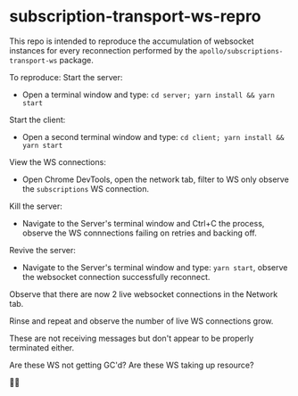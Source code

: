 # subscription-transport-ws-repro
This repo is intended to reproduce the accumulation of websocket instances for every reconnection performed by the `apollo/subscriptions-transport-ws` package.

To reproduce:
Start the server: 
- Open a terminal window and type: `cd server; yarn install && yarn start`

Start the client:
- Open a second terminal window and type: `cd client; yarn install && yarn start`

View the WS connections:
- Open Chrome DevTools, open the network tab, filter to WS only observe the `subscriptions` WS connection.

Kill the server:
- Navigate to the Server's terminal window and Ctrl+C the process, observe the WS connnections failing on retries and backing off.

Revive the server:
- Navigate to the Server's terminal window and type: `yarn start`, observe the websocket connection successfully reconnect.

Observe that there are now 2 live websocket connections in the Network tab.

Rinse and repeat and observe the number of live WS connections grow.

These are not receiving messages but don't appear to be properly terminated either.

Are these WS not getting GC'd?
Are these WS taking up resource?

🤷‍♂




 
